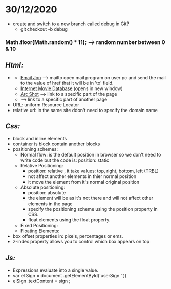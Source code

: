 # **30/12/2020**

- create and switch to a new branch called debug in Git?
  - git checkout -b debug

### Math.floor(Math.random() \* 11); --> random number between 0 & 10

## **_Html:_**

- <a href=""></a>
  - <a href="mailto:jon@example.org">Email Jon</a> --> mailto open mail program on user pc and send the mail to the value of href that it will be in 'to' field.
  - <a href="http://www.imdb.com" target="_blank">Internet Movie Database</a> (opens in new window)
  - <a href="#arc_shot">Arc Shot</a> --> link to a specific part of the page
  - <a href="http:/www.htmlandcssbookcom/#bottom"></a> --> link to a specific part of another page
- URL: uniform Resource Locator
- relative url: in the same site ddon't need to specify the domain name

## **_Css:_**

- block and inline elements
- container is block contain another blocks
- positioning schemes:
  - Normal flow: is the default position in browser so we don't need to write code but the code is: position: static
  - Relative Positioning:
    - position: relative , it take values: top, right, bottom, left (TRBL)
    - not affect another elements in thier normal position
    - it move the element from it's normal original position
  - Absolute positioning:
    - position: absolute
    - the element will be as it's not there and will not affect other elements in the page
    - specify the positioning scheme using the position property in CSS.
    - float elements using the float property.
  - Fixed Positioning:
  - Floating Elements:
- box offset properties in: pixels, percentages or ems.
- z-index property allows you to control which box appears on top

## **_Js:_**

- Expressions evaluate into a single value.
- var el Sign = document .getElementByld('userSign ' ))
- elSign .textContent = sign ;
